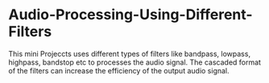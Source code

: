 # Audio-Processing-Using-Different-Filters
This mini Projeccts uses different types of filters like bandpass, lowpass, highpass, bandstop etc to processes the audio signal. The cascaded format of the filters can increase the efficiency of the output audio signal. 
